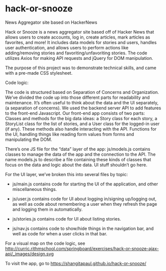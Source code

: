 # hack-or-snooze
News Aggregator site based on HackerNews 

Hack or Snooze is a news aggregator site based off of Hacker News that allows users to create accounts, log in, create articles, mark articles as favorites, and more! It includes data models for stories and users, handles user authentication, and allows users to perform actions like adding/removing stories and favoriting/unfavoriting stories. The code utilizes Axios for making API requests and jQuery for DOM manipulation.

The purpose of this project was to demonstrate technical skills, and came with a pre-made CSS stylesheet.

Code logic:

The code is structured based on Separation of Concerns and Organization. We’ve divided the code up into those different parts for readability and maintenance. It’s often useful to think about the data and the UI separately, (a separation of concerns).
We used the backend server API to add features to the front-end Javascript.
Our front-end app consists of two parts: Classes and methods for the big data ideas: a Story class for each story, a StoryList class for the list of stories, and a User class for the logged-in user (if any). These methods also handle interacting with the API. Functions for the UI, handling things like reading form values from forms and manipulating the DOM.

There’s one JS file for the “data” layer of the app: js/models.js contains classes to manage the data of the app and the connection to the API. The name models.js to describe a file containing these kinds of classes that focus on the data and logic about the data. UI stuff shouldn’t go here.

For the UI layer, we’ve broken this into several files by topic:

- js/main.js contains code for starting the UI of the application, and other miscellaneous things.

- js/user.js contains code for UI about logging in/signing up/logging out, as well as code about remembering a user when they refresh the page and logging them in automatically. 

- js/stories.js contains code for UI about listing stories.

- js/nav.js contains code to show/hide things in the navigation bar, and well as code for when a user clicks in that bar.

For a visual map on the code logic, see http://curric.rithmschool.com/springboard/exercises/hack-or-snooze-ajax-api/_images/design.svg

To visit the app, go to https://shangitapaul.github.io/hack-or-snooze/
